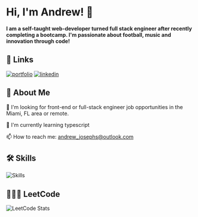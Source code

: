 
# Hi, I'm Andrew! 👋

**I am a self-taught web-developer turned full stack engineer after recently completing a bootcamp. I'm passionate about football, music and innovation through code!**


## 🔗 Links
[![portfolio](https://img.shields.io/badge/my_portfolio-000?style=for-the-badge&logo=ko-fi&logoColor=white)](https://ajosephs1.github.io/)
[![linkedin](https://img.shields.io/badge/linkedin-0A66C2?style=for-the-badge&logo=linkedin&logoColor=white)](https://www.linkedin.com/in/andrewjosephs1/)


## 🚀 About Me
🔎 I'm looking for front-end or full-stack engineer job opportunities in the Miami, FL area or remote.

🧠 I'm currently learning typescript

📫 How to reach me: andrew_josephs@outlook.com


## 🛠 Skills
![Skills](https://skillicons.dev/icons?i=react,nodejs,ts,express,js,html,css,sass,astro,mysql,git,postman,jest,vscode)

## 👨🏾‍💻 LeetCode
![LeetCode Stats](https://leetcard.jacoblin.cool/ajosephs1?theme=nord&font=Noto%20Sans)
